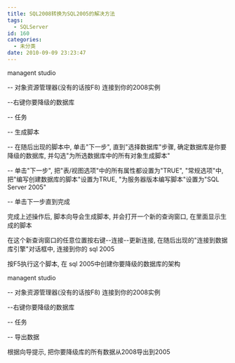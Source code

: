 ```yaml
---
title: SQL2008转换为SQL2005的解决方法
tags:
  - SQLServer
id: 160
categories:
  - 未分类
date: 2010-09-09 23:23:47
---
```


managent studio

-- 对象资源管理器(没有的话按F8) 连接到你的2008实例

--右键你要降级的数据库

-- 任务

-- 生成脚本

-- 在随后出现的脚本中, 单击"下一步", 直到"选择数据库"步骤, 确定数据库是你要降级的数据库,  并勾选"为所选数据库中的所有对象生成脚本"

-- 单击"下一步", 把"表/视图选项"中的所有属性都设置为"TRUE", "常规选项"中,  把"编写创建数据库的脚本"设置为TRUE, "为服务器版本编写脚本"设置为"SQL Server 2005"

-- 单击下一步直到完成

完成上述操作后, 脚本向导会生成脚本, 并会打开一个新的查询窗口, 在里面显示生成的脚本

在这个新查询窗口的任意位置按右键--连接--更新连接, 在随后出现的"连接到数据库引擎"对话框中, 连接到你的  sql 2005

按F5执行这个脚本, 在 sql 2005中创建你要降级的数据库的架构

managent studio

-- 对象资源管理器(没有的话按F8) 连接到你的2008实例

--右键你要降级的数据库

-- 任务

-- 导出数据

根据向导提示, 把你要降级库的所有数据从2008导出到2005